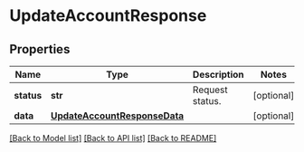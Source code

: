 # UpdateAccountResponse

## Properties
Name | Type | Description | Notes
------------ | ------------- | ------------- | -------------
**status** | **str** | Request status. | [optional] 
**data** | [**UpdateAccountResponseData**](UpdateAccountResponseData.md) |  | [optional] 

[[Back to Model list]](../README.md#documentation-for-models) [[Back to API list]](../README.md#documentation-for-api-endpoints) [[Back to README]](../README.md)


